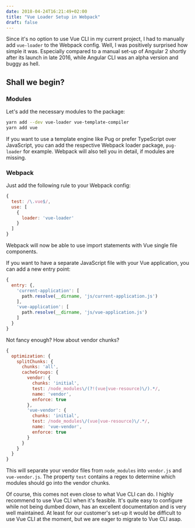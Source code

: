 ```yaml
---
date: 2018-04-24T16:21:49+02:00
title: "Vue Loader Setup in Webpack"
draft: false
---
```


Since it's no option to use Vue CLI in my current project, I had to manually add `vue-loader` to the Webpack
config. Well, I was positively surprised how simple it was. Especially compared to a manual set-up of Angular 2 shortly 
after its launch in late 2016, while Angular CLI was an alpha version and buggy as hell.

## Shall we begin?

### Modules

Let's add the necessary modules to the package:

~~~ sh
yarn add --dev vue-loader vue-template-compiler
yarn add vue
~~~

If you want to use a template engine like Pug or prefer TypeScript over JavaScript, you can add the respective
Webpack loader package, `pug-loader` for example. Webpack will also tell you in detail, if modules are missing.

### Webpack

Just add the following rule to your Webpack config:

~~~ javascript
{
  test: /\.vue$/,
  use: [
    {
      loader: 'vue-loader'
    }
  ]
}
~~~

Webpack will now be able to use import statements with Vue single file components.

If you want to have a separate JavaScript file with your Vue application, you can add a new entry point:

~~~ javascript
{
  entry: {,
    'current-application': [
      path.resolve(__dirname, 'js/current-application.js')
    ],
    'vue-application': [
      path.resolve(__dirname, 'js/vue-application.js')
    ]
  }
}
~~~

Not fancy enough? How about vendor chunks?

~~~ javascript
{
  optimization: {
    splitChunks: {
      chunks: 'all',
      cacheGroups: {
        vendor: {
          chunks: 'initial',
          test: /node_modules\/(?!(vue|vue-resource)\/).*/,
          name: 'vendor',
          enforce: true
        },
        'vue-vendor': {
          chunks: 'initial',
          test: /node_modules\/(vue|vue-resource)\/.*/,
          name: 'vue-vendor',
          enforce: true
        }
      }
    }
  }
}
~~~

This will separate your vendor files from `node_modules` into `vendor.js` and `vue-vendor.js`. The property `test` contains
a regex to determine which modules should go into the vendor chunks.

Of course, this comes not even close to what Vue CLI can do. I highly recommend to use Vue CLI when it's feasible. It's 
quite easy to configure while not being dumbed down, has an excellent documentation and is very well maintained. At least
for our customer's set-up it would be difficult to use Vue CLI at the moment, but we are eager to migrate to Vue CLI asap.
